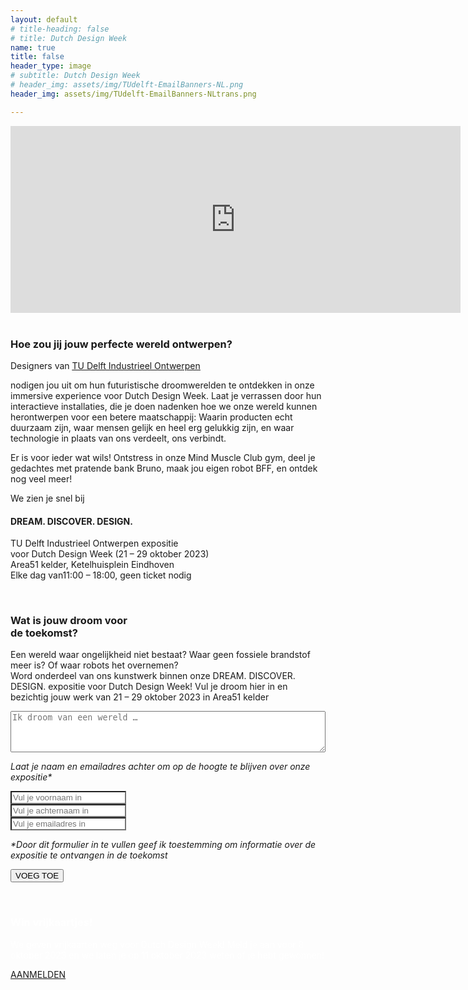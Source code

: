 ```yaml
---
layout: default
# title-heading: false
# title: Dutch Design Week
name: true
title: false
header_type: image
# subtitle: Dutch Design Week
# header_img: assets/img/TUdelft-EmailBanners-NL.png
header_img: assets/img/TUdelft-EmailBanners-NLtrans.png

---
```

<div class="card shadow videoWrapper">
<iframe width="720" height="299" src="https://www.youtube.com/embed/-Cq_jbJ-F7Q" title="DREAM. DISCOVER. DESIGN. - TU Delft Industrial Design Engineering at Dutch Design Week 2023 (teaser)" frameborder="0" allow="accelerometer; autoplay; clipboard-write; encrypted-media; gyroscope; picture-in-picture; web-share" allowfullscreen></iframe>
</div>  
<br>

<div class="card shadow text-center white-card">
  <div class="card-body">
    <h3 class="card-title NeueMachina-h3">Hoe zou jij jouw perfecte wereld ontwerpen?
</h3>
    <p class="card-text open-sans">
Designers van <a href="https://www.tudelft.nl/io" target="_blank"><u class="NeueMachina">TU Delft Industrieel Ontwerpen</u></a> 

nodigen jou uit om hun futuristische droomwerelden te ontdekken in onze 
<span class="NeueMachina">immersive experience voor Dutch Design Week</span>. 
Laat je  <span class="NeueMachina">verrassen</span> door hun interactieve installaties, die je doen nadenken hoe we onze wereld kunnen herontwerpen voor een betere maatschappij: 
Waarin producten echt duurzaam zijn, waar mensen gelijk en heel erg gelukkig zijn, en waar technologie in plaats van ons verdeelt, ons verbindt. 
</p>

<p class="card-text open-sans">
Er is voor ieder wat wils! 
Ontstress in onze Mind Muscle Club gym, deel je gedachtes met <span class="NeueMachina">pratende bank Bruno, maak jou eigen robot BFF,</span> en ontdek nog veel meer!

</p>
<p class="card-text NeueMachina">
We zien je snel bij
</p>
<h4 class="card-text NeueMachina-h4">
DREAM. DISCOVER. DESIGN. 
</h4>
<p class="card-text open-sans">
TU Delft Industrieel Ontwerpen expositie<br>
voor Dutch Design Week (21 – 29 oktober 2023)<br>
Area51 kelder, Ketelhuisplein Eindhoven<br>
Elke dag van11:00 – 18:00, geen ticket nodig

</p>
  </div>
</div>
<br>
<div class="card shadow text-center orange-card">
  <div class="card-body">
    <h3 class="card-title NeueMachina-h3">Wat is jouw droom voor <br>de toekomst?
</h3>
    <p class="card-text open-sans">
Een wereld waar ongelijkheid niet bestaat? Waar geen fossiele brandstof meer is? Of waar robots het overnemen? 
<br>
<span class="NeueMachina">Word onderdeel van ons kunstwerk </span> binnen onze DREAM. DISCOVER. DESIGN. expositie voor Dutch Design Week!  <span class="NeueMachina">Vul je droom hier in</span> en bezichtig jouw werk van 21 – 29 oktober 2023 in Area51 kelder
</p>

<form action="https://docs.google.com/forms/d/e/1FAIpQLSfdc1unbcgQZHS4Lb-pI-a1Q9STDNdGm39bc_eG18JwBc5DZA/formResponse" method="POST">
        <div class="form-row align-items-center">
            <div class="col">
                <!-- <label><i>I am dreaming of a world with...</i></label> -->
<textarea id="freeform"  class="text-center" name="entry.611985276" required rows="4" style="min-width: 100%" placeholder="Ik droom van een wereld …
"></textarea>
            </div>
        </div>
        <p class="open-sans"><i>Laat je naam en emailadres achter om op  de hoogte te blijven over onze expositie*</i></p>
        <div class="form-group">
            <!-- <label>Name:</label><br> -->
            <input class="form-control text-center" name="entry.1065905976" required type="text" placeholder="Vul je voornaam in" style="background-color: white"/>
        </div>
        <div class="form-group">
            <!-- <label>Name:</label><br> -->
            <input class="form-control text-center" name="entry.1327196650" required type="text" placeholder="Vul je achternaam in" style="background-color: white"/>
        </div>
        <div class="form-group">
            <!-- <label>Email:</label><br> -->
            <input class="form-control text-center" name="entry.1561828014" required type="text" placeholder="Vul je emailadres in" style="background-color: white"/>
        </div>
        <p class="open-sans"><i>*Door dit formulier in te vullen geef ik toestemming om informatie over de expositie te ontvangen in de toekomst
</i></p>
        <input type="submit" value="VOEG TOE" class="btn btn-primary NeueMachina">
        <!-- <h3>SEE YOU SOON!</h3> -->
    </form>
  </div>
</div>
<br>

<div class="card shadow text-center purple-card">
  <div class="card-body">
    <h3 class="card-title NeueMachina-h3" style="color: white;">Win vrijkaartjes!</h3>
    <p class="card-text open-sans" style="color: white;">
We geven vrijkaarten weg voor Dutch Design Week!  Meld je aan voor <span class="NeueMachina">8 oktober 2023</span> en we laten je op 11 oktober 2023 weten of je hebt gewonnen!
</p>

<a
 href="/nl/freeticket" class="btn btn-primary btn-lg active  NeueMachina" role="button" aria-pressed="true">AANMELDEN
</a>
  </div>
</div>
<br>
